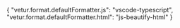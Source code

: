 {
  "vetur.format.defaultFormatter.js": "vscode-typescript",
  "vetur.format.defaultFormatter.html": "js-beautify-html"
}
